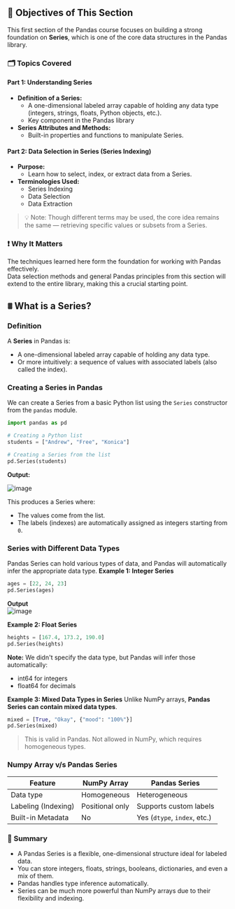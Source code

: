 ## 🎯 Objectives of This Section
This first section of the Pandas course focuses on building a strong foundation on **Series**, which is one of the core data structures in the Pandas library.

### 🗂️ Topics Covered
#### Part 1: Understanding Series 
- **Definition of a Series:**
  - A one-dimensional labeled array capable of holding any data type (integers, strings, floats, Python objects, etc.).
  - Key component in the Pandas library
- **Series Attributes and Methods:**
  - Built-in properties and functions to manipulate Series.
#### Part 2: Data Selection in Series (Series Indexing)
- **Purpose:**
  - Learn how to select, index, or extract data from a Series.
- **Terminologies Used:**
  - Series Indexing
  - Data Selection
  - Data Extraction
> 💡 Note: Though different terms may be used, the core idea remains the same — retrieving specific values or subsets from a Series.

### ❗ Why It Matters
The techniques learned here form the foundation for working with Pandas effectively.   
Data selection methods and general Pandas principles from this section will extend to the entire library, making this a crucial starting point.

## ⩩ What is a Series? 
### Definition
A **Series** in Pandas is:
- A one-dimensional labeled array capable of holding any data type.
- Or more intuitively: a sequence of values with associated labels (also called the index).

### Creating a Series in Pandas
We can create a Series from a basic Python list using the `Series` constructor from the `pandas` module.
```python
import pandas as pd

# Creating a Python list
students = ["Andrew", "Free", "Konica"]

# Creating a Series from the list
pd.Series(students)
```
**Output:**  

![image](https://github.com/user-attachments/assets/18b021fd-ca05-4e5a-a703-875ee0a02d1d)   

This produces a Series where:
- The values come from the list.
- The labels (indexes) are automatically assigned as integers starting from `0`.

### Series with Different Data Types
Pandas Series can hold various types of data, and Pandas will automatically infer the appropriate data type.
**Example 1: Integer Series**
```python
ages = [22, 24, 23]
pd.Series(ages)
```
**Output**   
![image](https://github.com/user-attachments/assets/2b54f304-93b7-4ee8-8e2a-a111bf064c65)   

**Example 2: Float Series**
```python
heights = [167.4, 173.2, 190.0]
pd.Series(heights)
```
**Note:** We didn't specify the data type, but Pandas will infer those automatically:
- int64 for integers
- float64 for decimals
  
**Example 3: Mixed Data Types in Series**
Unlike NumPy arrays, **Pandas Series can contain mixed data types**.
```python
mixed = [True, "Okay", {"mood": "100%"}]
pd.Series(mixed)
```
> This is valid in Pandas. Not allowed in NumPy, which requires homogeneous types.

### Numpy Array v/s Pandas Series 

| Feature             | NumPy Array     | Pandas Series                |
| ------------------- | --------------- | ---------------------------- |
| Data type           | Homogeneous     | Heterogeneous                |
| Labeling (Indexing) | Positional only | Supports custom labels       |
| Built-in Metadata   | No              | Yes (`dtype`, `index`, etc.) |

### 📝 Summary
- A Pandas Series is a flexible, one-dimensional structure ideal for labeled data.
- You can store integers, floats, strings, booleans, dictionaries, and even a mix of them.
- Pandas handles type inference automatically.
- Series can be much more powerful than NumPy arrays due to their flexibility and indexing.

